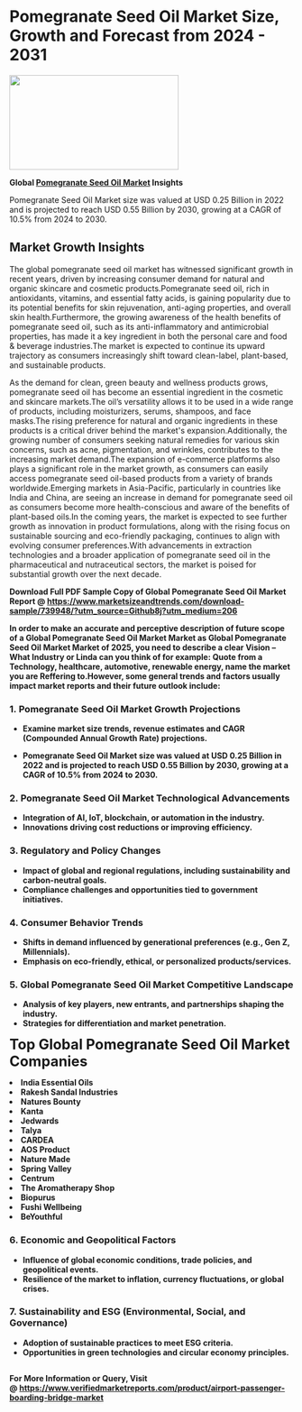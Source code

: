 <H1>Pomegranate Seed Oil Market Size, Growth and Forecast from 2024 - 2031</H1><img class="aligncenter size-medium wp-image-584254" src="https://thirdeyenews.in/wp-content/uploads/2024/09/Global-Market-Research-300x168.jpeg" alt="" width="300" height="168" /><p><strong>Global&nbsp;<a href="https://www.marketsizeandtrends.com/download-sample/739948/?utm_source=Github8j?utm_medium=206">Pomegranate Seed Oil Market</a> Insights</strong></p><p>Pomegranate Seed Oil Market size was valued at USD 0.25 Billion in 2022 and is projected to reach USD 0.55 Billion by 2030, growing at a CAGR of 10.5% from 2024 to 2030.</p><p><h2>Market Growth Insights</h2> <p>The global pomegranate seed oil market has witnessed significant growth in recent years, driven by increasing consumer demand for natural and organic skincare and cosmetic products.Pomegranate seed oil, rich in antioxidants, vitamins, and essential fatty acids, is gaining popularity due to its potential benefits for skin rejuvenation, anti-aging properties, and overall skin health.Furthermore, the growing awareness of the health benefits of pomegranate seed oil, such as its anti-inflammatory and antimicrobial properties, has made it a key ingredient in both the personal care and food & beverage industries.The market is expected to continue its upward trajectory as consumers increasingly shift toward clean-label, plant-based, and sustainable products.<strong></strong> </p> <p>As the demand for clean, green beauty and wellness products grows, pomegranate seed oil has become an essential ingredient in the cosmetic and skincare markets.The oil’s versatility allows it to be used in a wide range of products, including moisturizers, serums, shampoos, and face masks.The rising preference for natural and organic ingredients in these products is a critical driver behind the market's expansion.Additionally, the growing number of consumers seeking natural remedies for various skin concerns, such as acne, pigmentation, and wrinkles, contributes to the increasing market demand.The expansion of e-commerce platforms also plays a significant role in the market growth, as consumers can easily access pomegranate seed oil-based products from a variety of brands worldwide.Emerging markets in Asia-Pacific, particularly in countries like India and China, are seeing an increase in demand for pomegranate seed oil as consumers become more health-conscious and aware of the benefits of plant-based oils.In the coming years, the market is expected to see further growth as innovation in product formulations, along with the rising focus on sustainable sourcing and eco-friendly packaging, continues to align with evolving consumer preferences.With advancements in extraction technologies and a broader application of pomegranate seed oil in the pharmaceutical and nutraceutical sectors, the market is poised for substantial growth over the next decade.<strong></p><p><span class=""><strong>Download Full PDF Sample Copy of Global Pomegranate Seed Oil Market Report</strong> @ <a href="https://www.marketsizeandtrends.com/download-sample/739948/?utm_source=Github8j?utm_medium=206" target="_blank">https://www.marketsizeandtrends.com/download-sample/739948/?utm_source=Github8j?utm_medium=206</a></span></p><p>In order to make an accurate and perceptive description of future scope of a Global&nbsp;Pomegranate Seed Oil Market Market as Global&nbsp;Pomegranate Seed Oil Market Market of 2025, you need to describe a clear Vision &ndash; What Industry or Linda can you think of for example: Quote from a Technology, healthcare, automotive, renewable energy, name the market you are Reffering to.However, some general trends and factors usually impact market reports and their future outlook include:</p><h3>1.&nbsp;<strong>Pomegranate Seed Oil Market Growth Projections</strong></h3><ul><li>Examine market size trends, revenue estimates and CAGR (Compounded Annual Growth Rate) projections.</li><li><p>Pomegranate Seed Oil Market size was valued at USD 0.25 Billion in 2022 and is projected to reach USD 0.55 Billion by 2030, growing at a CAGR of 10.5% from 2024 to 2030.</p></li></ul><h3>2.&nbsp;<strong>Pomegranate Seed Oil Market Technological Advancements</strong></h3><ul><li>Integration of AI, IoT, blockchain, or automation in the industry.</li><li>Innovations driving cost reductions or improving efficiency.</li></ul><h3>3.&nbsp;<strong>Regulatory and Policy Changes</strong></h3><ul><li>Impact of global and regional regulations, including sustainability and carbon-neutral goals.</li><li>Compliance challenges and opportunities tied to government initiatives.</li></ul><h3>4.&nbsp;<strong>Consumer Behavior Trends</strong></h3><ul><li>Shifts in demand influenced by generational preferences (e.g., Gen Z, Millennials).</li><li>Emphasis on eco-friendly, ethical, or personalized products/services.</li></ul><h3>5.&nbsp;<strong>Global Pomegranate Seed Oil Market Competitive Landscape</strong></h3><ul><li>Analysis of key players, new entrants, and partnerships shaping the industry.</li><li>Strategies for differentiation and market penetration.</li></ul><p data-pm-slice="1 1 []"><span style="color: inherit; font-family: inherit; font-size: 25px;">Top Global Pomegranate Seed Oil Market Companies</span></p><div class="" data-test-id=""><p><li>India Essential Oils</li><li> Rakesh Sandal Industries</li><li> Natures Bounty</li><li> Kanta</li><li> Jedwards</li><li> Talya</li><li> CARDEA</li><li> AOS Product</li><li> Nature Made</li><li> Spring Valley</li><li> Centrum</li><li> The Aromatherapy Shop</li><li> Biopurus</li><li> Fushi Wellbeing</li><li> BeYouthful</li></p></div><h3>6.&nbsp;<strong>Economic and Geopolitical Factors</strong></h3><ul><li>Influence of global economic conditions, trade policies, and geopolitical events.</li><li>Resilience of the market to inflation, currency fluctuations, or global crises.</li></ul><h3>7.&nbsp;<strong>Sustainability and ESG (Environmental, Social, and Governance)</strong></h3><ul><li>Adoption of sustainable practices to meet ESG criteria.</li><li>Opportunities in green technologies and circular economy principles.</li></ul><h2><strong style="font-size: 14px;">For More Information or Query, Visit @&nbsp;</strong><a style="background-color: #ffffff; font-size: 14px;" href="https://www.marketsizeandtrends.com/report/pomegranate-seed-oil-market/" target="_blank">https://www.verifiedmarketreports.com/product/airport-passenger-boarding-bridge-market</a></h2>